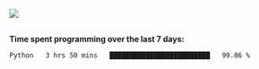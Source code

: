 [![](https://img.shields.io/badge/discord-jonatsp%234844-7289DA?logo=discord)](https://discord.com/users/239510668687048717)

##
**Time spent programming over the last 7 days:**
<!--START_SECTION:waka-->
```text
Python   3 hrs 50 mins   █████████████████████████   99.86 % 
```
<!--END_SECTION:waka-->
##

